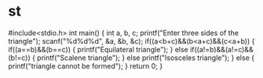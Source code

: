 # st

#include<stdio.h>
int main()
{
	int a, b, c;
	printf("Enter three sides of the triangle");
	scanf("%d%d%d", &a, &b, &c);
	if((a<b+c)&&(b<a+c)&&(c<a+b))
	{
		if((a==b)&&(b==c))
		{
			printf("Equilateral triangle");
		}
		else if((a!=b)&&(a!=c)&&(b!=c))
		{
			printf("Scalene triangle");
		}
			else
			printf("Isosceles triangle");
	}
	else
	{
		printf("triangle cannot be formed");
	}
	return 0;
}
